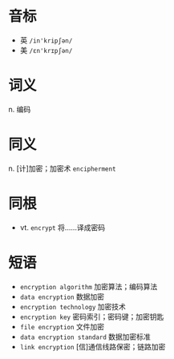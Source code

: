 # 音标

- 英 `/in'kripʃən/`
- 美 `/ɛn'krɪpʃən/`

# 词义

n. 编码


# 同义

n. [计]加密；加密术
`encipherment`

# 同根

- vt. `encrypt` 将……译成密码

# 短语

- `encryption algorithm` 加密算法；编码算法
- `data encryption` 数据加密
- `encryption technology` 加密技术
- `encryption key` 密码索引；密码键；加密钥匙
- `file encryption` 文件加密
- `data encryption standard` 数据加密标准
- `link encryption` [信]通信线路保密；链路加密

